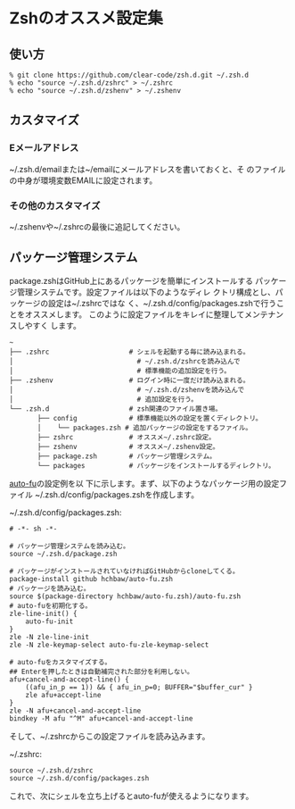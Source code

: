 <!-- -*- gfm -*- -->

# Zshのオススメ設定集 #

## 使い方 ##

    % git clone https://github.com/clear-code/zsh.d.git ~/.zsh.d
    % echo "source ~/.zsh.d/zshrc" > ~/.zshrc
    % echo "source ~/.zsh.d/zshenv" > ~/.zshenv

## カスタマイズ ##

### Eメールアドレス ###

~/.zsh.d/emailまたは~/emailにメールアドレスを書いておくと、そ
のファイルの中身が環境変数EMAILに設定されます。

### その他のカスタマイズ ###

~/.zshenvや~/.zshrcの最後に追記してください。

## パッケージ管理システム ##

package.zshはGitHub上にあるパッケージを簡単にインストールする
パッケージ管理システムです。設定ファイルは以下のようなディレ
クトリ構成とし、パッケージの設定は~/.zshrcではな
く、~/.zsh.d/config/packages.zshで行うことをオススメします。
このように設定ファイルをキレイに整理してメンテナンスしやすく
します。

    ~
    ├── .zshrc                    # シェルを起動する毎に読み込まれる。
    │                               # ~/.zsh.d/zshrcを読み込んで
    │                               # 標準機能の追加設定を行う。
    ├── .zshenv                   # ログイン時に一度だけ読み込まれる。
    │                               # ~/.zsh.d/zshenvを読み込んで
    │                               # 追加設定を行う。
    └── .zsh.d                    # zsh関連のファイル置き場。
           ├── config             # 標準機能以外の設定を置くディレクトリ。
           │    └── packages.zsh # 追加パッケージの設定をするファイル。
           ├── zshrc              # オススメ~/.zshrc設定。
           ├── zshenv             # オススメ~/.zshenv設定。
           ├── package.zsh        # パッケージ管理システム。
           └── packages           # パッケージをインストールするディレクトリ。

[auto-fu](https://github.com/hchbaw/auto-fu.zsh/)の設定例を以
下に示します。まず、以下のようなパッケージ用の設定ファイル
~/.zsh.d/config/packages.zshを作成します。

~/.zsh.d/config/packages.zsh:

    # -*- sh -*-
    
    # パッケージ管理システムを読み込む。
    source ~/.zsh.d/package.zsh
    
    # パッケージがインストールされていなければGitHubからcloneしてくる。
    package-install github hchbaw/auto-fu.zsh
    # パッケージを読み込む。
    source $(package-directory hchbaw/auto-fu.zsh)/auto-fu.zsh
    # auto-fuを初期化する。
    zle-line-init() {
        auto-fu-init
    }
    zle -N zle-line-init
    zle -N zle-keymap-select auto-fu-zle-keymap-select
    
    # auto-fuをカスタマイズする。
    ## Enterを押したときは自動補完された部分を利用しない。
    afu+cancel-and-accept-line() {
        ((afu_in_p == 1)) && { afu_in_p=0; BUFFER="$buffer_cur" }
        zle afu+accept-line
    }
    zle -N afu+cancel-and-accept-line
    bindkey -M afu "^M" afu+cancel-and-accept-line

そして、~/.zshrcからこの設定ファイルを読み込みます。

~/.zshrc:

    source ~/.zsh.d/zshrc
    source ~/.zsh.d/config/packages.zsh

これで、次にシェルを立ち上げるとauto-fuが使えるようになります。
